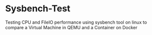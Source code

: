 # Sysbench-Test
Testing CPU and FileIO performance using sysbench tool on linux to compare a Virtual Machine in QEMU and a Container on Docker
